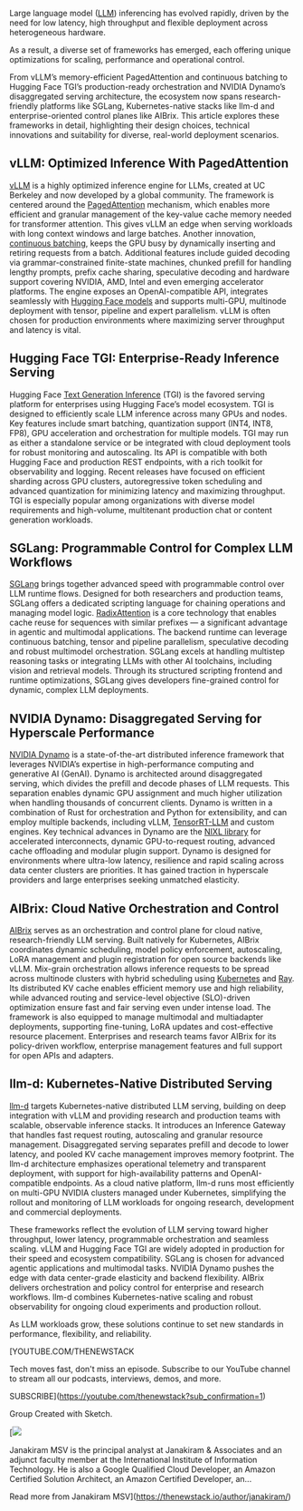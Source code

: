 Large language model ([LLM](https://thenewstack.io/llm/)) inferencing has evolved rapidly, driven by the need for low latency, high throughput and flexible deployment across heterogeneous hardware.

As a result, a diverse set of frameworks has emerged, each offering unique optimizations for scaling, performance and operational control.

From vLLM’s memory-efficient PagedAttention and continuous batching to Hugging Face TGI’s production-ready orchestration and NVIDIA Dynamo’s disaggregated serving architecture, the ecosystem now spans research-friendly platforms like SGLang, Kubernetes-native stacks like llm-d and enterprise-oriented control planes like AIBrix. This article explores these frameworks in detail, highlighting their design choices, technical innovations and suitability for diverse, real-world deployment scenarios.

## vLLM: Optimized Inference With PagedAttention

[vLLM](https://docs.vllm.ai/en/latest/) is a highly optimized inference engine for LLMs, created at UC Berkeley and now developed by a global community. The framework is centered around the [PagedAttention](https://arxiv.org/abs/2309.06180) mechanism, which enables more efficient and granular management of the key-value cache memory needed for transformer attention. This gives vLLM an edge when serving workloads with long context windows and large batches. Another innovation, [continuous batching](https://www.anyscale.com/blog/continuous-batching-llm-inference), keeps the GPU busy by dynamically inserting and retiring requests from a batch. Additional features include guided decoding via grammar-constrained finite-state machines, chunked prefill for handling lengthy prompts, prefix cache sharing, speculative decoding and hardware support covering NVIDIA, AMD, Intel and even emerging accelerator platforms. The engine exposes an OpenAI-compatible API, integrates seamlessly with [Hugging Face models](https://thenewstack.io/how-hugging-face-positions-itself-in-the-open-llm-stack/) and supports multi-GPU, multinode deployment with tensor, pipeline and expert parallelism. vLLM is often chosen for production environments where maximizing server throughput and latency is vital.

## Hugging Face TGI: Enterprise-Ready Inference Serving

Hugging Face [Text Generation Inference](https://huggingface.co/docs/text-generation-inference/en/index) (TGI) is the favored serving platform for enterprises using Hugging Face’s model ecosystem. TGI is designed to efficiently scale LLM inference across many GPUs and nodes. Key features include smart batching, quantization support (INT4, INT8, FP8), GPU acceleration and orchestration for multiple models. TGI may run as either a standalone service or be integrated with cloud deployment tools for robust monitoring and autoscaling. Its API is compatible with both Hugging Face and production REST endpoints, with a rich toolkit for observability and logging. Recent releases have focused on efficient sharding across GPU clusters, autoregressive token scheduling and advanced quantization for minimizing latency and maximizing throughput. TGI is especially popular among organizations with diverse model requirements and high-volume, multitenant production chat or content generation workloads.

## SGLang: Programmable Control for Complex LLM Workflows

[SGLang](https://docs.sglang.ai/) brings together advanced speed with programmable control over LLM runtime flows. Designed for both researchers and production teams, SGLang offers a dedicated scripting language for chaining operations and managing model logic. [RadixAttention](https://arxiv.org/pdf/2312.07104) is a core technology that enables cache reuse for sequences with similar prefixes — a significant advantage in agentic and multimodal applications. The backend runtime can leverage continuous batching, tensor and pipeline parallelism, speculative decoding and robust multimodel orchestration. SGLang excels at handling multistep reasoning tasks or integrating LLMs with other AI toolchains, including vision and retrieval models. Through its structured scripting frontend and runtime optimizations, SGLang gives developers fine-grained control for dynamic, complex LLM deployments.

## NVIDIA Dynamo: Disaggregated Serving for Hyperscale Performance

[NVIDIA Dynamo](https://www.nvidia.com/en-in/ai/dynamo/) is a state-of-the-art distributed inference framework that leverages NVIDIA’s expertise in high-performance computing and generative AI (GenAI). Dynamo is architected around disaggregated serving, which divides the prefill and decode phases of LLM requests. This separation enables dynamic GPU assignment and much higher utilization when handling thousands of concurrent clients. Dynamo is written in a combination of Rust for orchestration and Python for extensibility, and can employ multiple backends, including vLLM, [TensorRT-LLM](https://docs.nvidia.com/tensorrt-llm/index.html) and custom engines. Key technical advances in Dynamo are the [NIXL library](https://github.com/ai-dynamo/nixl) for accelerated interconnects, dynamic GPU-to-request routing, advanced cache offloading and modular plugin support. Dynamo is designed for environments where ultra-low latency, resilience and rapid scaling across data center clusters are priorities. It has gained traction in hyperscale providers and large enterprises seeking unmatched elasticity.

## AIBrix: Cloud Native Orchestration and Control

[AIBrix](https://aibrix.readthedocs.io/latest/) serves as an orchestration and control plane for cloud native, research-friendly LLM serving. Built natively for Kubernetes, AIBrix coordinates dynamic scheduling, model policy enforcement, autoscaling, LoRA management and plugin registration for open source backends like vLLM. Mix-grain orchestration allows inference requests to be spread across multinode clusters with hybrid scheduling using [Kubernetes](https://thenewstack.io/kubernetes/) and [Ray](https://thenewstack.io/amazon-to-save-millions-moving-from-apache-spark-to-ray/). Its distributed KV cache enables efficient memory use and high reliability, while advanced routing and service-level objective (SLO)-driven optimization ensure fast and fair serving even under intense load. The framework is also equipped to manage multimodal and multiadapter deployments, supporting fine-tuning, LoRA updates and cost-effective resource placement. Enterprises and research teams favor AIBrix for its policy-driven workflow, enterprise management features and full support for open APIs and adapters.

## llm-d: Kubernetes-Native Distributed Serving

[llm-d](https://llm-d.ai/) targets Kubernetes-native distributed LLM serving, building on deep integration with vLLM and providing research and production teams with scalable, observable inference stacks. It introduces an Inference Gateway that handles fast request routing, autoscaling and granular resource management. Disaggregated serving separates prefill and decode to lower latency, and pooled KV cache management improves memory footprint. The llm-d architecture emphasizes operational telemetry and transparent deployment, with support for high-availability patterns and OpenAI-compatible endpoints. As a cloud native platform, llm-d runs most efficiently on multi-GPU NVIDIA clusters managed under Kubernetes, simplifying the rollout and monitoring of LLM workloads for ongoing research, development and commercial deployments.

These frameworks reflect the evolution of LLM serving toward higher throughput, lower latency, programmable orchestration and seamless scaling. vLLM and Hugging Face TGI are widely adopted in production for their speed and ecosystem compatibility. SGLang is chosen for advanced agentic applications and multimodal tasks. NVIDIA Dynamo pushes the edge with data center-grade elasticity and backend flexibility. AIBrix delivers orchestration and policy control for enterprise and research workflows. llm-d combines Kubernetes-native scaling and robust observability for ongoing cloud experiments and production rollout.

As LLM workloads grow, these solutions continue to set new standards in performance, flexibility, and reliability.

[YOUTUBE.COM/THENEWSTACK

Tech moves fast, don't miss an episode. Subscribe to our YouTube
channel to stream all our podcasts, interviews, demos, and more.

SUBSCRIBE](https://youtube.com/thenewstack?sub_confirmation=1)

Group
Created with Sketch.

[![](https://cdn.thenewstack.io/media/2020/05/de43524e-janakiram-msv.jpg)

Janakiram MSV is the principal analyst at Janakiram & Associates and an adjunct faculty member at the International Institute of Information Technology. He is also a Google Qualified Cloud Developer, an Amazon Certified Solution Architect, an Amazon Certified Developer, an...

Read more from Janakiram MSV](https://thenewstack.io/author/janakiram/)
